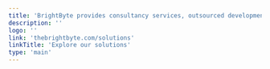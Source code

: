 ```yaml
---
title: 'BrightByte provides consultancy services, outsourced development, IT audits, and information security expertise'
description: ''
logo: ''
link: 'thebrightbyte.com/solutions'
linkTitle: 'Explore our solutions'
type: 'main'
---
```


